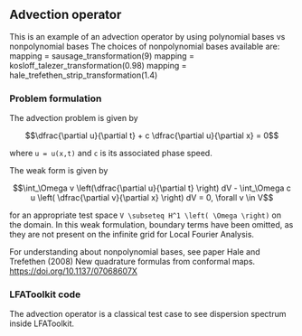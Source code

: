 ## Advection operator

This is an example of an advection operator by using polynomial bases vs nonpolynomial bases
The choices of nonpolynomial bases available are:
mapping = sausage_transformation(9)
mapping = kosloff_talezer_transformation(0.98)
mapping = hale_trefethen_strip_transformation(1.4)

### Problem formulation

The advection problem is given by

```math
\dfrac{\partial u}{\partial t} + c \dfrac{\partial u}{\partial x} = 0
```
where ``u = u(x,t)`` and ``c`` is its associated phase speed.

The weak form is given by

```math
\int_\Omega v \left(\dfrac{\partial u}{\partial t} \right) dV - \int_\Omega c u \left( \dfrac{\partial v}{\partial x} \right) dV = 0, \forall v \in V
```

for an appropriate test space ``V \subseteq H^1 \left( \Omega \right)`` on the domain.
In this weak formulation, boundary terms have been omitted, as they are not present on the infinite grid for Local Fourier Analysis.

For understanding about nonpolynomial bases, see paper Hale and Trefethen (2008) New quadrature formulas from conformal maps. https://doi.org/10.1137/07068607X

### LFAToolkit code

The advection operator is a classical test case to see dispersion spectrum inside LFAToolkit.